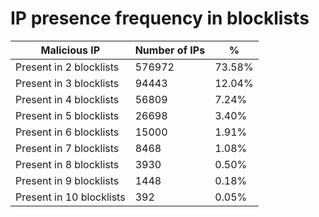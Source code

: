 # IP presence frequency in blocklists
| Malicious IP | Number of IPs | % |
|----|----|----|
| Present in 2 blocklists | 576972 | 73.58% |
| Present in 3 blocklists | 94443 | 12.04% |
| Present in 4 blocklists | 56809 | 7.24% |
| Present in 5 blocklists | 26698 | 3.40% |
| Present in 6 blocklists | 15000 | 1.91% |
| Present in 7 blocklists | 8468 | 1.08% |
| Present in 8 blocklists | 3930 | 0.50% |
| Present in 9 blocklists | 1448 | 0.18% |
| Present in 10 blocklists | 392 | 0.05% |
